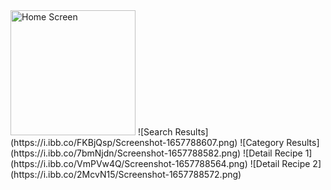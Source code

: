 
<img src="https://i.ibb.co/Y3CXT9M/Screenshot-1657788602.png" alt="Home Screen" height="200"/> 
![Search Results](https://i.ibb.co/FKBjQsp/Screenshot-1657788607.png)
![Category Results](https://i.ibb.co/7bmNjdn/Screenshot-1657788582.png)
![Detail Recipe 1](https://i.ibb.co/VmPVw4Q/Screenshot-1657788564.png)
![Detail Recipe 2](https://i.ibb.co/2McvN15/Screenshot-1657788572.png)

